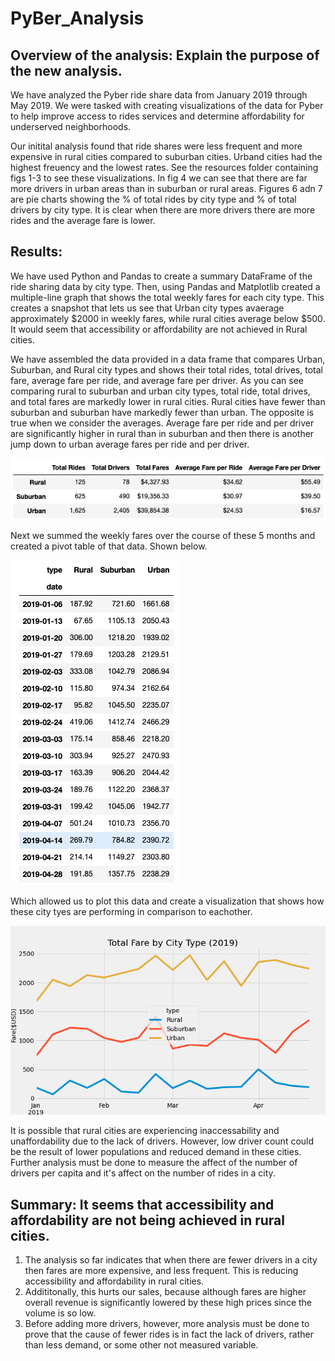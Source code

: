 # PyBer_Analysis
## Overview of the analysis: Explain the purpose of the new analysis.
We have analyzed the Pyber ride share data from January 2019 through May 2019. We were tasked with creating visualizations of the data for Pyber to help improve access to rides services and determine affordability for underserved neighborhoods. 

Our initital analysis found that ride shares were less frequent and more expensive in rural cities compared to suburban cities. Urband cities had the highest freuency and the lowest rates. See the resources folder containing figs 1-3 to see these visualizations. In fig 4 we can see that there are far more drivers in urban areas than in suburban or rural areas. Figures 6 adn 7 are pie charts showing the % of total rides by city type and % of total drivers by city type. It is clear when there are more drivers there are more rides and the average fare is lower. 


## Results:
We have used Python and Pandas to create a summary DataFrame of the ride sharing data by city type. Then, using Pandas and Matplotlib created a multiple-line graph that shows the total weekly fares for each city type. This creates a snapshot that lets us see that Urban city types avaerage approximately $2000 in weekly fares, while rural cities average below $500. It would seem that accessibility or affordability are not achieved in Rural cities.

We have assembled the data provided in a data frame that compares Urban, Suburban, and Rural city types and shows their total rides, total drives, total fare, average fare per ride, and average fare per driver. As you can see comparing rural to suburban and urban city types, total ride, total drives, and total fares are markedly lower in rural cities. Rural cities have fewer than suburban and suburban have markedly fewer than urban. The opposite is true when we consider the averages. Average fare per ride and per driver are significantly higher in rural than in suburban and then there is another jump down to urban average fares per ride and per driver. 

![summary df](https://github.com/DartElina/PyBer_Analysis/blob/7f447a11340da7851c73bc6c447135a77bcc723b/Resources/df%20avg%20by%20type%20and%20by%20driver%20.png)

Next we summed the weekly fares over the course of these 5 months and created a pivot table of that data. Shown below. 

![weekly fare sum](https://github.com/DartElina/PyBer_Analysis/blob/7f447a11340da7851c73bc6c447135a77bcc723b/Resources/weekly%20pivot%20sum.png)

Which allowed us to plot this data and create a visualization that shows how these city tyes are performing in comparison to eachother. 

![multi line graph](https://github.com/DartElina/PyBer_Analysis/blob/7f447a11340da7851c73bc6c447135a77bcc723b/Resources/PyBer_fare_summary.png)

It is possible that rural cities are experiencing inaccessability and unaffordability due to the lack of drivers. However, low driver count could be the result of lower populations and reduced demand in these cities. Further analysis must be done to measure the affect of the number of drivers per capita and it's affect on the number of rides in a city. 


## Summary: It seems that accessibility and affordability are not being achieved in rural cities. 
1. The analysis so far indicates that when there are fewer drivers in a city then fares are more expensive, and less frequent. This is reducing accessibility and affordability in rural cities. 
2. Addititonally, this hurts our sales, because although fares are higher overall revenue is significantly lowered by these high prices since the volume is so low. 
3. Before adding more drivers, however, more analysis must be done to prove that the cause of fewer rides is in fact the lack of drivers, rather than less demand, or some other not measured variable. 
